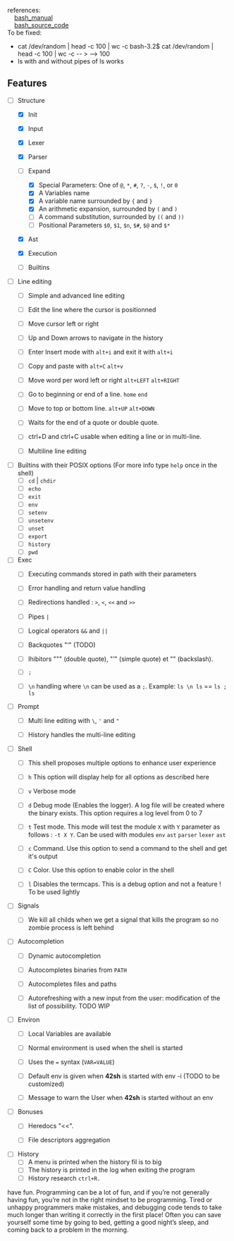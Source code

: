 references:<br>
&nbsp;&nbsp;&nbsp;&nbsp;<a href="https://www.gnu.org/software/bash/manual/html_node/">bash_manual</a><br>
&nbsp;&nbsp;&nbsp;&nbsp;<a href="https://git.savannah.gnu.org/cgit/bash.git/tree/">bash_source_code</a><br>
To be fixed:
- cat /dev/random | head -c 100 | wc -c <it gave an infinite loop AND BUGGED> <expected output:> bash-3.2$ cat /dev/random | head -c 100 | wc -c   -- >	-->   100
- ls with and without pipes of ls works

## Features

- [ ] Structure
  - [x] Init
  - [x] Input
  - [x] Lexer
  - [x] Parser
  - [ ] Expand
    - [x] Special Parameters: One of `@`, `*`, `#`, `?`, `-`, `$`, `!`, or `0`
    - [x] A Variables name
    - [x] A variable name surrounded by `{` and `}`
    - [x] An arithmetic expansion, surrounded by `(` and `)`
    - [ ] A command substitution, surrounded by `((` and `))`
    - [ ] Positional Parameters `$0`, `$1`, `$n`, `$#`, `$@` and `$*`
  - [x] Ast
  - [x] Execution
  - [ ] Builtins


- [ ] Line editing
  - [ ] Simple and advanced line editing
  - [ ] Edit the line where the cursor is positionned
  - [ ] Move cursor left or right
  - [ ] Up and Down arrows to navigate in the history
  - [ ] Enter Insert mode with `alt+i` and exit it with `alt+i`
  - [ ] Copy and paste with `alt+C` `alt+v`
  - [ ] Move word per word left or right `alt+LEFT` `alt+RIGHT`
  - [ ] Go to beginning or end of a line. `home` `end`
  - [ ] Move to top or bottom line. `alt+UP` `alt+DOWN`
  - [ ] Waits for the end of a quote or double quote.
  - [ ] ctrl+D and ctrl+C usable when editing a line or in multi-line.
  - [ ] Multiline line editing


- [ ] Builtins with their POSIX options (For more info type `help` once in the shell)
  - [ ] `cd` | `chdir`
  - [ ] `echo`
  - [ ] `exit`
  - [ ] `env`
  - [ ] `setenv`
  - [ ] `unsetenv`
  - [ ] `unset`
  - [ ] `export`
  - [ ] `history`
  - [ ] `pwd`

- [ ] Exec
  - [ ] Executing commands stored in path with their parameters
  - [ ] Error handling and return value handling
  - [ ] Redirections handled : `>`, `<`, `<<` and `>>`
  - [ ] Pipes `|`
  - [ ] Logical operators `&&` and `||`
  - [ ] Backquotes "‘" (TODO)
  - [ ] Ihibitors """ (double quote), "’" (simple quote) et "\" (backslash).
  - [ ] `;`
  - [ ] `\n` handling where `\n` can be used as a `;`. Example: `ls \n ls` == `ls ; ls`


- [ ] Prompt
  - [ ] Multi line editing with `\`, `'` and `"`
  - [ ] History handles the multi-line editing


- [ ] Shell
  - [ ] This shell proposes multiple options to enhance user experience
  - [ ] `h` This option will display help for all options as described here
  - [ ] `v` Verbose mode
  - [ ] `d` Debug mode (Enables the logger). A log file will be created where the binary exists. This option requires a log level from 0 to 7
  - [ ] `t` Test mode. This mode will test the module `X` with `Y` parameter as follows : `-t X Y`. Can be used with modules `env` `ast` `parser` `lexer` `ast`
  - [ ] `c` Command. Use this option to send a command to the shell and get it's output
  - [ ] `C` Color. Use this option to enable color in the shell
  - [ ] `l` Disables the termcaps. This is a debug option and not a feature ! To be used lightly


- [ ] Signals
  - [ ] We kill all childs when we get a signal that kills the program so no zombie process is left behind


- [ ] Autocompletion
  - [ ] Dynamic autocompletion
  - [ ] Autocompletes binaries from `PATH`
  - [ ] Autocompletes files and paths
  - [ ] Autorefreshing with a new input from the user: modification of the list of possibility. TODO WIP


- [ ] Environ
  - [ ] Local Variables are available
  - [ ] Normal environment is used when the shell is started
  - [ ] Uses the `=` syntax (`VAR=VALUE`)
  - [ ] Default env is given when **42sh** is started with env -i (TODO to be customized)
  - [ ] Message to warn the User when **42sh** is started without an env


- [ ] Bonuses
  - [ ] Heredocs "<<".
  - [ ] File descriptors aggregation


- [ ] History
  - [ ] A menu is printed when the history fil is to big
  - [ ] The history is printed in the log when exiting the program
  - [ ] History research `ctrl+R.`

</div>


have fun. Programming can be a lot of fun, and if you’re not generally having fun, you’re not in the right mindset to be programming. Tired or unhappy programmers make mistakes, and debugging code tends to take much longer than writing it correctly in the first place! Often you can save yourself some time by going to bed, getting a good night’s sleep, and coming back to a problem in the morning.
